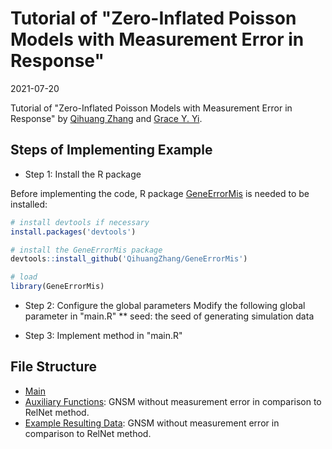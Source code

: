 # Tutorial of "Zero-Inflated Poisson Models with Measurement Error in Response"

2021-07-20

Tutorial of "Zero-Inflated Poisson Models with Measurement Error in Response"
by [Qihuang Zhang](https://qihuangzhang.com) and [Grace Y. Yi](https://www.uwo.ca/stats/people/bios/Yi,%20Grace.html).







## Steps of Implementing Example
* Step 1: Install the R package

Before implementing the code, R package [GeneErrorMis](https://github.com/QihuangZhang/GeneErrorMis) is needed to be installed:

``` r
# install devtools if necessary
install.packages('devtools')

# install the GeneErrorMis package
devtools::install_github('QihuangZhang/GeneErrorMis')

# load
library(GeneErrorMis)
```

* Step 2: Configure the global parameters
Modify the following global parameter in "main.R"
** seed: the seed of generating simulation data

* Step 3: Implement method in "main.R"



## File Structure
* [Main](https://github.com/QihuangZhang/GNSM/blob/main/code/DataAnalysis/GNSM_data_analysis.R)
* [Auxiliary Functions](https://github.com/QihuangZhang/GNSM/blob/main/code/Simulation/Simulation2.R): GNSM without measurement error in comparison to RelNet method.
* [Example Resulting Data](https://github.com/QihuangZhang/GNSM/blob/main/code/Simulation/Simulation2.R): GNSM without measurement error in comparison to RelNet method.
